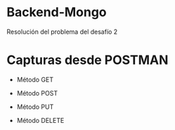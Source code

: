# Backend-Mongo
Resolución del problema del desafío 2

# Capturas desde POSTMAN
* Método GET


* Método POST


* Método PUT


* Método DELETE
